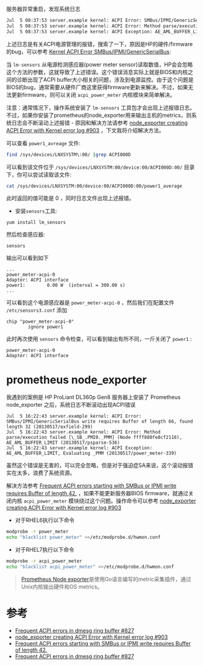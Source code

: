 服务器异常重启，发现系统日志

```bash
Jul  5 08:37:53 server.example kernel: ACPI Error: SMBus/IPMI/GenericSerialBus write requires Buffer of length 66, found length 32 (20130517/exfield-299)
Jul  5 08:37:53 server.example kernel: ACPI Error: Method parse/execution failed [\_SB_.PMI0._PMM] (Node ffff880fe8cf2118), AE_AML_BUFFER_LIMIT (20130517/psparse-536)
Jul  5 08:37:53 server.example kernel: ACPI Exception: AE_AML_BUFFER_LIMIT, Evaluating _PMM (20130517/power_meter-339)
```

上述日志是有关ACPI电源管理的报错，搜索了一下，原因是HP的硬件/firmware的bug，可以参考 [Kernel ACPI Error SMBus/IPMI/GenericSerialBus](http://www.serveradminblog.com/2015/05/kernel-acpi-error-smbusipmigenericserialbus/):

当 `lm-sensors` 从电源检测感应器(power meter sensor)读取数值，HP会会忽略这个方法的参数，这就导致了上述错误。这个错误消息实际上就是BIOS和内核之间的诊断出现了ACPI buffer大小相关的问题，涉及到电源监控。由于这个问题是BIOS的bug，通常需要从硬件厂商这里获得firmware更新来解决。不过，如果无法更新firmware，则可以关闭 `acpi_power_meter` 内核模块来简单解决。

注意：通常情况下，操作系统安装了 `lm-sensors` 工具包才会出现上述报错日志。不过，如果你安装了prometheus的node_exporter用来输出主机的metrics，则系统日志会不断滚动上述报错 - 原因和解决方法请参考 [node_exporter creating ACPI Error with Kernel error log #903](https://github.com/prometheus/node_exporter/issues/903) ，下文我将介绍解决方法。

可以查看 `power1_avreage` 文件:

```bash
find /sys/devices/LNXSYSTM\:00/ |grep ACPI000D
```

可以看到该文件位于 `/sys/devices/LNXSYSTM:00/device:00/ACPI000D:00/` 目录下，你可以尝试读取该文件:

```bash
cat /sys/devices/LNXSYSTM:00/device:00/ACPI000D:00/power1_average
```

此时返回的值可能是 0 ，同时日志文件出现上述报错。

* 安装`sensors`工具:

```
yum install lm_sensors
```

然后检查感应器:

```
sensors
```

输出可以看到如下

```
...
power_meter-acpi-0
Adapter: ACPI interface
power1:        0.00 W  (interval = 300.00 s)
...
```

可以看到这个电源感应器是 `power_meter-acpi-0` ，然后我们在配置文件 `/etc/sensors3.conf` 添加

```
chip "power_meter-acpi-0"
        ignore power1
```

此时再次使用 `sensors` 命令检查，可以看到输出有所不同，一斤关闭了 `power1` :

```
power_meter-acpi-0
Adapter: ACPI interface
```

# prometheus node_exporter

我遇到的案例是 HP ProLiant DL360p Gen8 服务器上安装了 Prometheus node_exporter 之后，系统日志不断滚动出现ACPI错误

```
Jul  5 16:22:43 server.example kernel: ACPI Error: SMBus/IPMI/GenericSerialBus write requires Buffer of length 66, found length 32 (20130517/exfield-299)
Jul  5 16:22:43 server.example kernel: ACPI Error: Method parse/execution failed [\_SB_.PMI0._PMM] (Node ffff880fe8cf2118), AE_AML_BUFFER_LIMIT (20130517/psparse-536)
Jul  5 16:22:43 server.example kernel: ACPI Exception: AE_AML_BUFFER_LIMIT, Evaluating _PMM (20130517/power_meter-339)
```

虽然这个错误是无害的，可以完全忽略，但是对于强迫症SA来说，这个滚动报错实在太多，浪费了系统资源。

解决方法参考 [Frequent ACPI errors starting with SMBus or IPMI write requires Buffer of length 42.](https://support.microfocus.com/kb/doc.php?id=7010449) ，如果不能更新服务器BIOS firmware，就通过关闭内核 `acpi_power_meter` 模块绕过这个问题。操作命令可以参考 [node_exporter creating ACPI Error with Kernel error log #903](https://github.com/prometheus/node_exporter/issues/903)

* 对于RHEL6执行以下命令

```bash
modprobe -r power_meter
echo "blacklist power_meter" >>/etc/modprobe.d/hwmon.conf
```

* 对于RHEL7执行以下命令

```bash
modprobe -r acpi_power_meter
echo "blacklist acpi_power_meter" >>/etc/modprobe.d/hwmon.conf 
```

> [Prometheus Node exporter](https://github.com/prometheus/node_exporter#collectors)是使用Go语言编写的metric采集插件，通过Unix内核输出硬件和OS metrics。

# 参考

* [Frequent ACPI errors in dmesg ring buffer #827](https://github.com/netdata/netdata/issues/827)
* [node_exporter creating ACPI Error with Kernel error log #903](https://github.com/prometheus/node_exporter/issues/903)
* [Frequent ACPI errors starting with SMBus or IPMI write requires Buffer of length 42.](https://support.microfocus.com/kb/doc.php?id=7010449)
* [Frequent ACPI errors in dmesg ring buffer #827](https://github.com/netdata/netdata/issues/827)